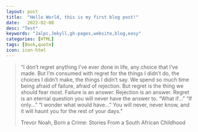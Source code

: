 ```yaml
---
layout: post
title:  "Hello World, this is my first blog post!"
date:   2022-02-08
desc: "Test"
keywords: "Jalpc,Jekyll,gh-pages,website,blog,easy"
categories: [HTML]
tags: [Book,quote]
icon: icon-html
---
```


>“I don’t regret anything I’ve ever done in life, any choice that I’ve made. But I’m consumed with regret for the things I didn’t do, the choices I didn’t make, the things I didn’t say. We spend so much time being afraid of failure, afraid of rejection. But regret is the thing we should fear most. Failure is an answer. Rejection is an answer. Regret is an eternal question you will never have the answer to. “What if…” “If only…” “I wonder what would have…” You will never, never know, and it will haunt you for the rest of your days.”
>
>Trevor Noah, Born a Crime: Stories From a South African Childhood

